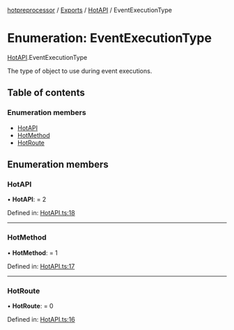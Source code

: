 [hotpreprocessor](../README.md) / [Exports](../modules.md) / [HotAPI](../modules/hotapi.md) / EventExecutionType

# Enumeration: EventExecutionType

[HotAPI](../modules/hotapi.md).EventExecutionType

The type of object to use during event executions.

## Table of contents

### Enumeration members

- [HotAPI](hotapi.eventexecutiontype.md#hotapi)
- [HotMethod](hotapi.eventexecutiontype.md#hotmethod)
- [HotRoute](hotapi.eventexecutiontype.md#hotroute)

## Enumeration members

### HotAPI

• **HotAPI**: = 2

Defined in: [HotAPI.ts:18](https://github.com/OurFreeLight/HotPreprocessor/blob/2227d35/src/HotAPI.ts#L18)

___

### HotMethod

• **HotMethod**: = 1

Defined in: [HotAPI.ts:17](https://github.com/OurFreeLight/HotPreprocessor/blob/2227d35/src/HotAPI.ts#L17)

___

### HotRoute

• **HotRoute**: = 0

Defined in: [HotAPI.ts:16](https://github.com/OurFreeLight/HotPreprocessor/blob/2227d35/src/HotAPI.ts#L16)
